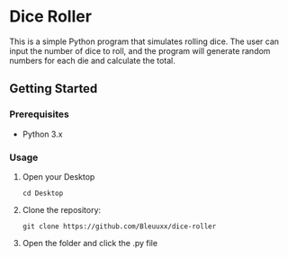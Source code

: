 # Dice Roller

This is a simple Python program that simulates rolling dice. The user can input the number of dice to roll, and the program will generate random numbers for each die and calculate the total.

## Getting Started

### Prerequisites

- Python 3.x

### Usage

1. Open your Desktop
   ```shell
   cd Desktop

2. Clone the repository:

   ```shell
   git clone https://github.com/Bleuuxx/dice-roller

3. Open the folder and click the .py file
 
